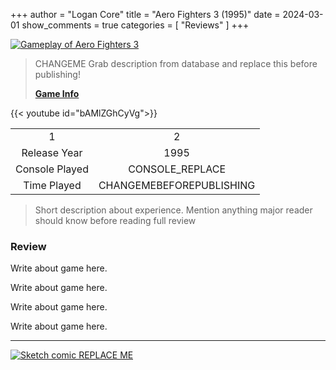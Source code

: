 +++
author = "Logan Core"
title = "Aero Fighters 3 (1995)"
date = 2024-03-01
show_comments = true
categories = [
	"Reviews"
]
+++



[![Gameplay of Aero Fighters 3](/images/core_game_database/29065_gameplay.webp)](/images/core_game_database/29065_gameplay.webp)

> CHANGEME Grab description from database and replace this before publishing!
>
> **[Game Info](https://www.mobygames.com/game/29065/aero-fighters-3/)**

{{< youtube id="bAMlZGhCyVg">}}

|||
|:-:|:-:|
|1|2
| Release Year   | 1995
| Console Played     | CONSOLE_REPLACE
| Time Played     | CHANGEMEBEFOREPUBLISHING

> Short description about experience. Mention anything major reader should know before reading full review

### Review

Write about game here.

Write about game here.

Write about game here.

Write about game here.

---

[![Sketch comic REPLACE ME](/images/test_image.webp)](/images/test_image.webp)
